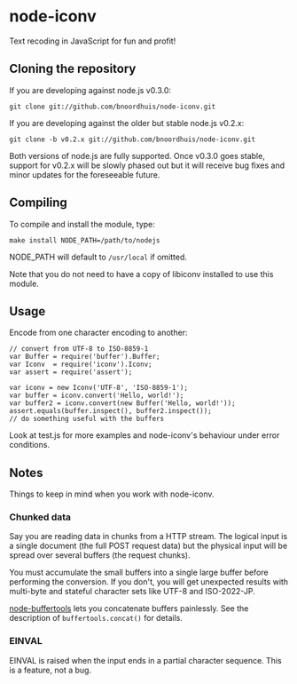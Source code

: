 # node-iconv

Text recoding in JavaScript for fun and profit!

## Cloning the repository

If you are developing against node.js v0.3.0:

	git clone git://github.com/bnoordhuis/node-iconv.git

If you are developing against the older but stable node.js v0.2.x:

	git clone -b v0.2.x git://github.com/bnoordhuis/node-iconv.git

Both versions of node.js are fully supported. Once v0.3.0 goes stable,
support for v0.2.x will be slowly phased out but it will receive
bug fixes and minor updates for the foreseeable future.

## Compiling

To compile and install the module, type:

	make install NODE_PATH=/path/to/nodejs

NODE_PATH will default to `/usr/local` if omitted.

Note that you do not need to have a copy of libiconv installed to use this module.

## Usage

Encode from one character encoding to another:

	// convert from UTF-8 to ISO-8859-1
	var Buffer = require('buffer').Buffer;
	var Iconv  = require('iconv').Iconv;
	var assert = require('assert');
	
	var iconv = new Iconv('UTF-8', 'ISO-8859-1');
	var buffer = iconv.convert('Hello, world!');
	var buffer2 = iconv.convert(new Buffer('Hello, world!'));
	assert.equals(buffer.inspect(), buffer2.inspect());
	// do something useful with the buffers

Look at test.js for more examples and node-iconv's behaviour under error conditions.

## Notes

Things to keep in mind when you work with node-iconv.

### Chunked data

Say you are reading data in chunks from a HTTP stream. The logical input is a single document (the full POST request data) but the physical input will be spread over several buffers (the request chunks).

You must accumulate the small buffers into a single large buffer before performing the conversion. If you don't, you will get unexpected results with multi-byte and stateful character sets like UTF-8 and ISO-2022-JP.

[node-buffertools](http://github.com/bnoordhuis/node-buffertools) lets you concatenate buffers painlessly. See the description of `buffertools.concat()` for details.

### EINVAL

EINVAL is raised when the input ends in a partial character sequence. This is a feature,
not a bug.
